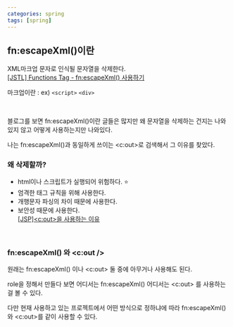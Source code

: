 ```yaml
---
categories: spring
tags: [spring]
---
```

         
## fn:escapeXml()이란           
XML마크업 문자로 인식될 문자열을 삭제한다.                    
[[JSTL] Functions Tag - fn:escapeXml() 사용하기](https://blog.naver.com/object0108/221199445521)

마크업이란 : ex) `<script>` `<div>` 

<br>

블로그를 보면 fn:escapeXml()이란 글들은 많지만 왜 문자열을 삭제하는 건지는 나와있지 않고 어떻게 사용하는지만 나와있다.

나는 fn:escapeXml()과 동일하게 쓰이는 <c:out>로 검색해서 그 이유를 찾았다.

### 왜 삭제할까?
- html이나 스크립트가 실행되어 위험하다. ⭐
- 엄격한 태그 규칙을 위해 사용한다.                
- 개행문자 파싱의 차이 때문에 사용한다.          
- 보안성 때문에 사용한다.            
[[JSP]<c:out>을 사용하는 이유](https://2ham-s.tistory.com/274)

<br>

### fn:escapeXml() 와 <c:out />                    
원래는 fn:escapeXml() 이나 <c:out> 둘 중에 아무거나 사용해도 된다.                    

role을 정해서 만들다 보면 어디서는 fn:escapeXml() 어디서는 <c:out> 를 사용하는 걸 볼 수 있다.     

다만 현재 사용하고 있는 프로젝트에서 어떤 방식으로 정하냐에 따라 fn:escapeXml()와 <c:out>를 같이 사용할 수 있다.          